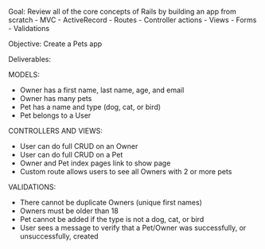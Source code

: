 
Goal: Review all of the core concepts of Rails by building an app from scratch
	- MVC
	- ActiveRecord
	- Routes
	- Controller actions
	- Views
	- Forms
	- Validations

Objective: Create a Pets app

Deliverables:

MODELS:

- Owner has a first name, last name, age, and email
- Owner has many pets
- Pet has a name and type (dog, cat, or bird)
- Pet belongs to a User

CONTROLLERS AND VIEWS:
- User can do full CRUD on an Owner
- User can do full CRUD on a Pet
- Owner and Pet index pages link to show page
- Custom route allows users to see all Owners with 2 or more pets


VALIDATIONS:
- There cannot be duplicate Owners (unique first names)
- Owners must be older than 18
- Pet cannot be added if the type is not a dog, cat, or bird
- User sees a message to verify that a Pet/Owner was successfully, or unsuccessfully, created
